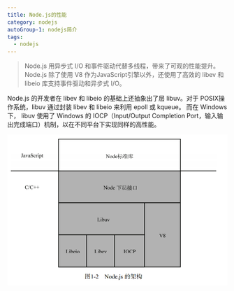 ```yaml
---
title: Node.js的性能
category: nodejs
autoGroup-1: nodejs简介
tags:
  - nodejs
---
```


> Node.js 用异步式 I/O 和事件驱动代替多线程，带来了可观的性能提升。 Node.js 除了使用 V8 作为JavaScript引擎以外，还使用了高效的 libev 和 libeio 库支持事件驱动和异步式 I/O。  

Node.js 的开发者在 libev 和 libeio 的基础上还抽象出了层 libuv。对于 POSIX操作系统，libuv 通过封装 libev 和 libeio 来利用 epoll 或 kqueue。  而在 Windows 下， libuv 使用了 Windows  的 IOCP（Input/Output Completion Port，输入输出完成端口）机制，以在不同平台下实现同样的高性能。  

![image-20210627141529169](assets/image-20210627141529169.png)


